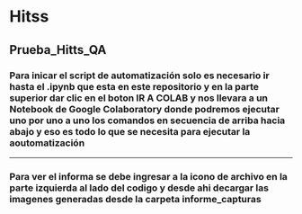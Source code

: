 # Hitss
## Prueba_Hitts_QA
### Para inicar el script de automatización solo es necesario ir hasta el .ipynb que esta en este repositorio y en la parte superior dar clic en el boton IR A COLAB y nos llevara a un Notebook de Google Colaboratory donde podremos ejecutar uno por uno a uno los comandos en secuencia de arriba hacia abajo y eso es todo lo que se necesita para ejecutar la aoutomatización
----------------------------------------------------------------------------------------------------------------------------------------------
### Para ver el informa se debe ingresar a la icono de archivo en la parte izquierda al lado del codigo y desde ahi decargar las imagenes generadas desde la carpeta informe_capturas
